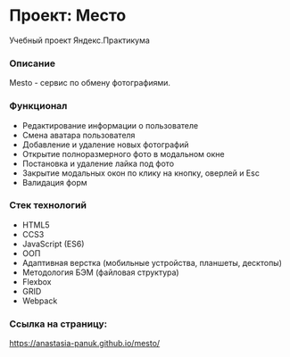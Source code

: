# Проект: Место
Учебный проект Яндекс.Практикума

### Описание
Mesto  - сервис по обмену фотографиями.

### Функционал
* Редактирование информации о пользователе
* Смена аватара пользователя
* Добавление и удаление новых фотографий
* Открытие полноразмерного фото в модальном окне
* Постановка и удаление лайка под фото
* Закрытие модальных окон по клику на кнопку, оверлей и Esc
* Валидация форм

### Стек технологий
* HTML5
* CCS3
* JavaScript (ES6)
* ООП
* Адаптивная верстка (мобильные устройства, планшеты, десктопы)
* Методология БЭМ (файловая структура)
* Flexbox
* GRID
* Webpack

### Ссылка на страницу:
https://anastasia-panuk.github.io/mesto/
